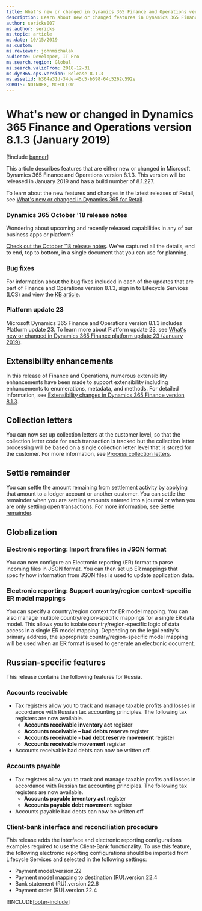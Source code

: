 ```yaml
---
title: What's new or changed in Dynamics 365 Finance and Operations version 8.1.3 (January 2019)
description: Learn about new or changed features in Dynamics 365 Finance and Operations version 8.1.3. This version will be released in January 2019.
author: sericks007
ms.author: sericks
ms.topic: article
ms.date: 10/15/2019
ms.custom:
ms.reviewer: johnmichalak
audience: Developer, IT Pro
ms.search.region: Global
ms.search.validFrom: 2018-12-31
ms.dyn365.ops.version: Release 8.1.3 
ms.assetid: b364a31d-34de-45c5-b698-64c5262c592e
ROBOTS: NOINDEX, NOFOLLOW
---
```


# What's new or changed in Dynamics 365 Finance and Operations version 8.1.3 (January 2019)

[!include [banner](../../../finance/includes/banner.md)]

This article describes features that are either new or changed in Microsoft Dynamics 365 Finance and Operations version 8.1.3. This version will be released in January 2019 and has a build number of 8.1.227.

To learn about the new features and changes in the latest releases of Retail, see [What's new or changed in Dynamics 365 for Retail](../../../commerce/get-started/whats-new.md).

### Dynamics 365 October '18 release notes

Wondering about upcoming and recently released capabilities in any of our business apps or platform?

[Check out the October '18 release notes](/dynamics365/release-plans/). We've captured all the details, end to end, top to bottom, in a single document that you can use for planning.

### Bug fixes

For information about the bug fixes included in each of the updates that are part of Finance and Operations version 8.1.3, sign in to Lifecycle Services (LCS) and view the [KB article](https://go.microsoft.com/fwlink/?linkid=2049362).

### Platform update 23

Microsoft Dynamics 365 Finance and Operations version 8.1.3 includes Platform update 23. To learn more about Platform update 23, see [What's new or changed in Dynamics 365 Finance platform update 23 (January 2019)](whats-new-platform-update-23.md).

## Extensibility enhancements

In this release of Finance and Operations, numerous extensibility enhancements have been made to support extensibility including enhancements to enumerations, metadata, and methods. For detailed information, see [Extensibility changes in Dynamics 365 Finance version 8.1.3](../extensibility/extensibility-changes-813.md).

## Collection letters

You can now set up collection letters at the customer level, so that the collection letter code for each transaction is tracked but the collection letter processing will be based on a single collection letter level that is stored for the customer. For more information, see [Process collection letters](../../../finance/accounts-receivable/tasks/process-collection-letters.md).

## Settle remainder

You can settle the amount remaining from settlement activity by applying that amount to a ledger account or another customer. You can settle the remainder when you are settling amounts entered into a journal or when you are only settling open transactions. For more information, see [Settle remainder](../../../finance/cash-bank-management/settle-remainder.md).

## Globalization

### Electronic reporting: Import from files in JSON format

You can now configure an Electronic reporting (ER) format to parse incoming files in JSON format. You can then set up ER mappings that specify how information from JSON files is used to update application data.

### Electronic reporting: Support country/region context-specific ER model mappings
You can specify a country/region context for ER model mapping. You can also manage multiple country/region-specific mappings for a single ER data model. This allows you to isolate country/region-specific logic of data access in a single ER model mapping. Depending on the legal entity's primary address, the appropriate country/region-specific model mapping will be used when an ER format is used to generate an electronic document. 

## Russian-specific features
This release contains the following features for Russia.

### Accounts receivable
- Tax registers allow you to track and manage taxable profits and losses in accordance with Russian tax accounting principles. The following tax registers are now available.
  -  **Accounts receivable inventory act** register 
  -  **Accounts receivable – bad debts reserve** register
  -  **Accounts receivable - bad debt reserve movement** register 
  -  **Accounts receivable movement** register 
- Accounts receivable bad debts can now be written off.
 
### Accounts payable
 - Tax registers allow you to track and manage taxable profits and losses in accordance with Russian tax accounting principles. The following tax registers are now available.
   - **Accounts payable inventory act** register
   - **Accounts payable debt movement** register 
 - Accounts payable bad debts can now be written off.

### Client-bank interface and reconciliation procedure
This release adds the interface and electronic reporting configurations examples required to use the Client-Bank functionality.
To use this feature, the following electronic reporting configurations should be imported from Lifecycle Services and selected in the following settings:
- Payment model.version.22
- Payment model mapping to destination (RU).version.22.4
- Bank statement (RU).version.22.6
- Payment order (RU).version.22.4


[!INCLUDE[footer-include](../../../includes/footer-banner.md)]

